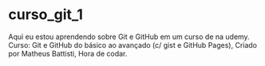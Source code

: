 # curso_git_1
 Aqui eu estou aprendendo sobre Git e GitHub em um curso de na udemy. 
 Curso: Git e GitHub do básico ao avançado (c/ gist e GitHub Pages), Criado por Matheus Battisti, Hora de codar.
